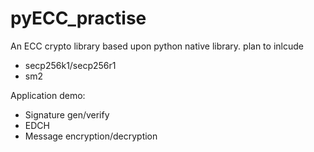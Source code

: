 # pyECC_practise
An ECC crypto library based upon python native library.
plan to inlcude 
- secp256k1/secp256r1 
- sm2

Application demo:
- Signature gen/verify
- EDCH
- Message encryption/decryption


